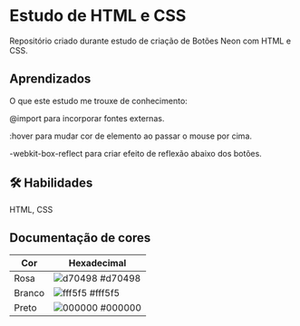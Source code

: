 # Estudo de HTML e CSS

Repositório criado durante estudo de criação de Botões Neon com HTML e CSS.

## Aprendizados

O que este estudo me trouxe de conhecimento:

@import para incorporar fontes externas.

:hover para mudar cor de elemento ao passar o mouse por cima.

-webkit-box-reflect para criar efeito de reflexão abaixo dos botões.

## 🛠 Habilidades

HTML, CSS

## Documentação de cores

| Cor    | Hexadecimal                                                      |
| ------ | ---------------------------------------------------------------- |
| Rosa   | ![d70498](https://via.placeholder.com/10/#d70498?text=+) #d70498 |
| Branco | ![fff5f5](https://via.placeholder.com/10/#fff5f5?text=+) #fff5f5 |
| Preto  | ![000000](https://via.placeholder.com/10/#000000?text=+) #000000 |
